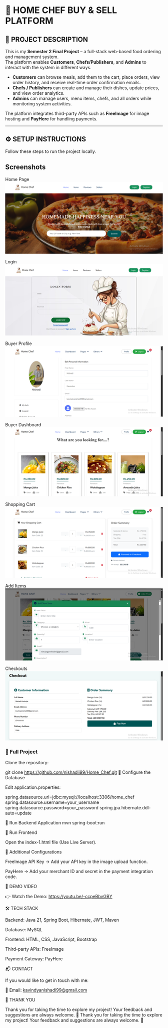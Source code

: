 # 🍳 HOME CHEF BUY & SELL PLATFORM

## 📝 PROJECT DESCRIPTION

This is my **Semester 2 Final Project** – a full-stack web-based food ordering and management system.  
The platform enables **Customers**, **Chefs/Publishers**, and **Admins** to interact with the system in different ways.

- **Customers** can browse meals, add them to the cart, place orders, view order history, and receive real-time order confirmation emails.
- **Chefs / Publishers** can create and manage their dishes, update prices, and view order analytics.
- **Admins** can manage users, menu items, chefs, and all orders while monitoring system activities.

The platform integrates third-party APIs such as **FreeImage** for image hosting and **PayHere** for handling payments.

---

## ⚙️ SETUP INSTRUCTIONS

Follow these steps to run the project locally.

## Screenshots
 
Home Page
![homepage.png](Screenshots/homepage.png)

Login
![Login.png](Screenshots/Login.png)

Buyer Profile
![BuyerProfile.png](Screenshots/BuyerProfile.png)

Buyer Dashboard
![BuyerDashboard.png](Screenshots/BuyerDashboard.png)

Shopping Cart
![ShoppingCart.png](Screenshots/ShoppingCart.png)

Add Items
![AddItem.png](Screenshots/AddItem.png)

Checkouts
![Checkouts.png](Screenshots/Checkouts.png)

### 🔹 Full Project
Clone the repository:

git clone https://github.com/nishadii99/Home_Chef.git
🔹 Configure the Database

Edit application.properties:

spring.datasource.url=jdbc:mysql://localhost:3306/home_chef
spring.datasource.username=your_username
spring.datasource.password=your_password
spring.jpa.hibernate.ddl-auto=update

🔹 Run Backend Application
mvn spring-boot:run

🔹 Run Frontend

Open the index-1.html file (Use Live Server).

🔹 Additional Configurations

FreeImage API Key → Add your API key in the image upload function.

PayHere → Add your merchant ID and secret in the payment integration code.

🎥 DEMO VIDEO

👉 Watch the Demo: https://youtu.be/-ccpeBbvGBY

🛠️ TECH STACK

Backend: Java 21, Spring Boot, Hibernate, JWT, Maven

Database: MySQL

Frontend: HTML, CSS, JavaScript, Bootstrap

Third-party APIs: FreeImage

Payment Gateway: PayHere

📬 CONTACT

If you would like to get in touch with me:

📧 Email: kavindyanishadi99@gmail.com

🙏 THANK YOU

Thank you for taking the time to explore my project! Your feedback and suggestions are always welcome. 🚀
Thank you for taking the time to explore my project! Your feedback and suggestions are always welcome. 🚀
